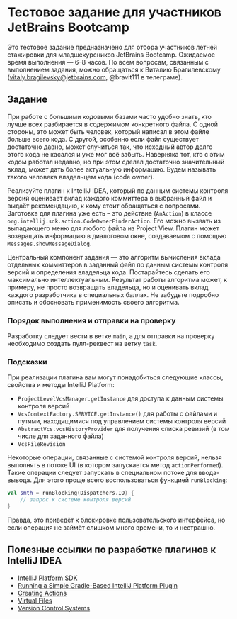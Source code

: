 # Тестовое задание для участников JetBrains Bootcamp

Это тестовое задание предназначено для отбора участников летней стажировки 
для младшекурсников JetBrains Bootcamp. Ожидаемое время выполнения — 6–8 часов.
По всем вопросам, связанным с выполнением задания, можно обращаться к Виталию Брагилевскому 
(vitaly.bragilevsky@jetbrains.com, @bravit111 в телеграме).

## Задание

При работе с большими кодовыми базами часто удобно знать, кто лучше всех разбирается 
в содержимом конкретного файла. С одной стороны, это может быть человек, который 
написал в этом файле больше всего кода. С другой, особенно если файл существует 
достаточно давно, может случиться так, что исходный автор долго этого кода не касался
и уже мог всё забыть. Наверняка тот, кто с этим кодом работал недавно, но при этом
сделал достаточно значительный вклад, может дать более актуальную информацию. 
Будем называть такого человека владельцем кода (code owner).

Реализуйте плагин к IntelliJ IDEA, который по данным системы
контроля версий оценивает вклад каждого коммиттера в выбранный файл и выдаёт рекомендацию, 
к кому стоит обращаться с вопросами. Заготовка для плагина уже есть – это действие (`AnAction`)
в классе `org.intellij.sdk.action.CodeOwnerFinderAction`. Его можно вызвать из выпадающего
меню для любого файла из Project View. Плагин может возвращать информацию в диалоговом окне, 
создаваемом с помощью `Messages.showMessageDialog`.

Центральный компонент задания — это алгоритм вычисления вклада отдельных коммиттеров
в заданный файл по данным системы контроля версий и определения владельца кода. Постарайтесь
сделать его максимально интеллектуальным. Результат работы алгоритма может, к примеру, не просто
возвращать владельца, но и оценивать вклад каждого разработчика в специальных баллах.
Не забудьте подробно описать и обосновать применимость своего алгоритма.

### Порядок выполнения и отправки на проверку 

Разработку следует вести в ветке `main`, а для отправки на проверку необходимо создать пулл-реквест 
на ветку `task`.

### Подсказки

При реализации плагина вам могут понадобиться следующие классы, свойства и методы IntelliJ Platform:

* `ProjectLevelVcsManager.getInstance` для доступа к данным системы контроля версий
* `VcsContextFactory.SERVICE.getInstance()` для работы с файлами и путями, находящимися 
   под управлением системы контроля версий
* `AbstractVcs.vcsHistoryProvider` для получения списка ревизий (в том числе для заданного файла)
* `VcsFileRevision`

Некоторые операции, связанные с системой контроля версий, нельзя выполнять в потоке UI (в котором
запускается метод `actionPerformed`). Такие операции следует запускать в специальном потоке 
для ввода-вывода. Для этого проще всего воспользоваться функцией `runBlocking`:

```kotlin
val smth = runBlocking(Dispatchers.IO) {
    // запрос к системе контроля версий
}
```

Правда, это приведёт к блокировке пользовательского интерфейса, но если операция не займёт
слишком много времени, то и нестрашно.


## Полезные ссылки по разработке плагинов к IntelliJ IDEA

* [IntelliJ Platform SDK](https://plugins.jetbrains.com/docs/intellij/welcome.html)
* [Running a Simple Gradle-Based IntelliJ Platform Plugin](https://plugins.jetbrains.com/docs/intellij/gradle-prerequisites.html#executing-the-plugin)
* [Creating Actions](https://plugins.jetbrains.com/docs/intellij/working-with-custom-actions.html)
* [Virtual Files](https://plugins.jetbrains.com/docs/intellij/virtual-file.html)
* [Version Control Systems](https://plugins.jetbrains.com/docs/intellij/vcs-integration-for-plugins.html)